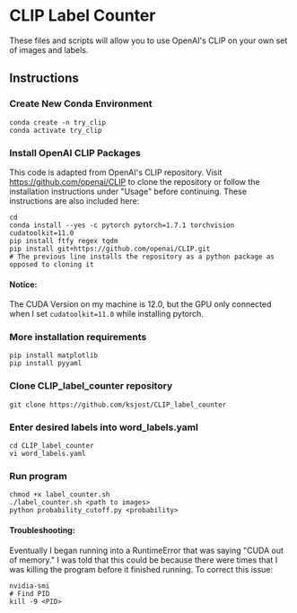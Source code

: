 # CLIP Label Counter

These files and scripts will allow you to use OpenAI's CLIP on your own set of images and labels.

## Instructions

### Create New Conda Environment
    conda create -n try_clip
    conda activate try_clip

### Install OpenAI CLIP Packages

This code is adapted from OpenAI's CLIP repository. Visit https://github.com/openai/CLIP to clone the repository or follow the installation instructions under "Usage" before continuing. These instructions are also included here:

    cd 
    conda install --yes -c pytorch pytorch=1.7.1 torchvision cudatoolkit=11.0
    pip install ftfy regex tqdm
    pip install git+https://github.com/openai/CLIP.git
    # The previous line installs the repository as a python package as opposed to cloning it

#### Notice:
The CUDA Version on my machine is 12.0, but the GPU only connected when I set `cudatoolkit=11.0` while installing pytorch.

### More installation requirements
    pip install matplotlib
    pip install pyyaml

### Clone CLIP_label_counter repository
    git clone https://github.com/ksjost/CLIP_label_counter

### Enter desired labels into word_labels.yaml
    cd CLIP_label_counter
    vi word_labels.yaml

### Run program
    chmod +x label_counter.sh
    ./label_counter.sh <path to images>
    python probability_cutoff.py <probability>

#### Troubleshooting: 
Eventually I began running into a RuntimeError that was saying "CUDA out of memory." I was told that this could be because there were times that I was killing the program before it finished running. To correct this issue: 

    nvidia-smi
    # Find PID
    kill -9 <PID>
